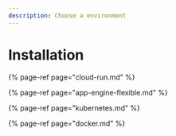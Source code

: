 ```yaml
---
description: Choose a environment
---
```


# Installation

{% page-ref page="cloud-run.md" %}

{% page-ref page="app-engine-flexible.md" %}

{% page-ref page="kubernetes.md" %}

{% page-ref page="docker.md" %}

